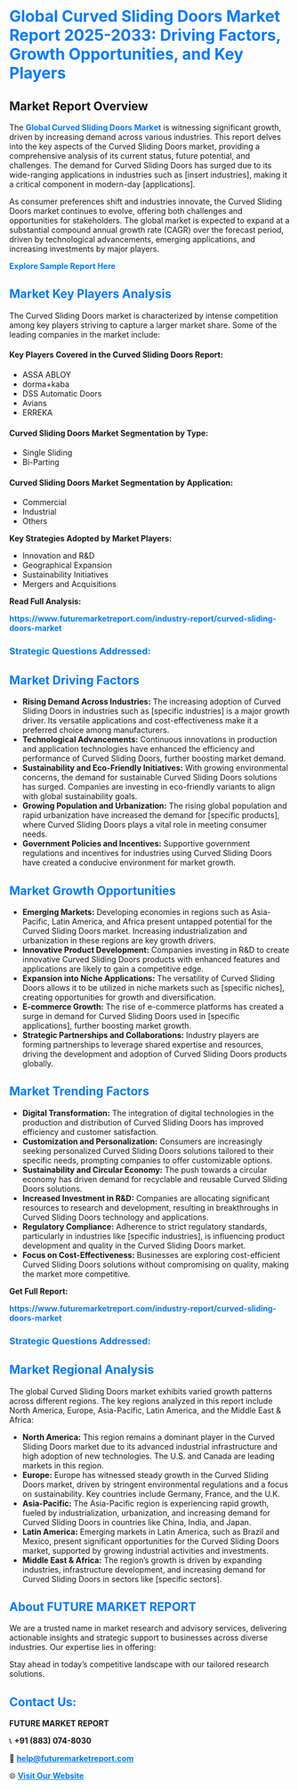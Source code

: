 <h1 style="color: #007BFF;">Global Curved Sliding Doors Market Report 2025-2033: Driving Factors, Growth Opportunities, and Key Players</h1>

<section id="overview">
<h2>Market Report Overview</h2>
<p>The <a href="https://www.futuremarketreport.com/industry-report/curved-sliding-doors-market" style="color: #007BFF; text-decoration: none;"><strong>Global Curved Sliding Doors Market</strong></a> is witnessing significant growth, driven by increasing demand across various industries. This report delves into the key aspects of the Curved Sliding Doors market, providing a comprehensive analysis of its current status, future potential, and challenges. The demand for Curved Sliding Doors has surged due to its wide-ranging applications in industries such as [insert industries], making it a critical component in modern-day [applications].</p>
<p>As consumer preferences shift and industries innovate, the Curved Sliding Doors market continues to evolve, offering both challenges and opportunities for stakeholders. The global market is expected to expand at a substantial compound annual growth rate (CAGR) over the forecast period, driven by technological advancements, emerging applications, and increasing investments by major players.</p>
</section>

<section id="overview">
<p><a href="https://www.futuremarketreport.com/request-sample/reportId=88045" style="color: #007BFF; text-decoration: none;"><strong>Explore Sample Report Here</strong></a></p>
</section>

<section id="key-players">
<h2 style="color: #007BFF;">Market Key Players Analysis</h2>
<p>The Curved Sliding Doors market is characterized by intense competition among key players striving to capture a larger market share. Some of the leading companies in the market include:</p>
<h4>Key Players Covered in the Curved Sliding Doors Report:</h4>
<ul><li>ASSA ABLOY</li><li>dorma+kaba</li><li>DSS Automatic Doors</li><li>Avians</li><li>ERREKA</li></ul>
<h4>Curved Sliding Doors Market Segmentation by Type:</h4>
<ul><li>Single Sliding</li><li>Bi-Parting</li></ul>

<h4>Curved Sliding Doors Market Segmentation by Application:</h4>
<ul><li>Commercial</li><li>Industrial</li><li>Others</li></ul>
<p><strong>Key Strategies Adopted by Market Players:</strong></p>
<ul>
<li>Innovation and R&D</li>
<li>Geographical Expansion</li>
<li>Sustainability Initiatives</li>
<li>Mergers and Acquisitions</li>
</ul>
</section>

<section>
<p><strong>Read Full Analysis: </strong></p><a href="https://www.futuremarketreport.com/industry-report/curved-sliding-doors-market" style="color: #007BFF; text-decoration: none;"><strong>https://www.futuremarketreport.com/industry-report/curved-sliding-doors-market</strong></a>
<h3 style="color: #007BFF;">Strategic Questions Addressed:</h3>
</section>

<section id="driving-factors">
<h2 style="color: #007BFF;">Market Driving Factors</h2>
<ul>
<li><strong>Rising Demand Across Industries:</strong> The increasing adoption of Curved Sliding Doors in industries such as [specific industries] is a major growth driver. Its versatile applications and cost-effectiveness make it a preferred choice among manufacturers.</li>
<li><strong>Technological Advancements:</strong> Continuous innovations in production and application technologies have enhanced the efficiency and performance of Curved Sliding Doors, further boosting market demand.</li>
<li><strong>Sustainability and Eco-Friendly Initiatives:</strong> With growing environmental concerns, the demand for sustainable Curved Sliding Doors solutions has surged. Companies are investing in eco-friendly variants to align with global sustainability goals.</li>
<li><strong>Growing Population and Urbanization:</strong> The rising global population and rapid urbanization have increased the demand for [specific products], where Curved Sliding Doors plays a vital role in meeting consumer needs.</li>
<li><strong>Government Policies and Incentives:</strong> Supportive government regulations and incentives for industries using Curved Sliding Doors have created a conducive environment for market growth.</li>
</ul>
</section>

<section id="growth-opportunities">
<h2 style="color: #007BFF;">Market Growth Opportunities</h2>
<ul>
<li><strong>Emerging Markets:</strong> Developing economies in regions such as Asia-Pacific, Latin America, and Africa present untapped potential for the Curved Sliding Doors market. Increasing industrialization and urbanization in these regions are key growth drivers.</li>
<li><strong>Innovative Product Development:</strong> Companies investing in R&D to create innovative Curved Sliding Doors products with enhanced features and applications are likely to gain a competitive edge.</li>
<li><strong>Expansion into Niche Applications:</strong> The versatility of Curved Sliding Doors allows it to be utilized in niche markets such as [specific niches], creating opportunities for growth and diversification.</li>
<li><strong>E-commerce Growth:</strong> The rise of e-commerce platforms has created a surge in demand for Curved Sliding Doors used in [specific applications], further boosting market growth.</li>
<li><strong>Strategic Partnerships and Collaborations:</strong> Industry players are forming partnerships to leverage shared expertise and resources, driving the development and adoption of Curved Sliding Doors products globally.</li>
</ul>
</section>

<section id="trending-factors">
<h2 style="color: #007BFF;">Market Trending Factors</h2>
<ul>
<li><strong>Digital Transformation:</strong> The integration of digital technologies in the production and distribution of Curved Sliding Doors has improved efficiency and customer satisfaction.</li>
<li><strong>Customization and Personalization:</strong> Consumers are increasingly seeking personalized Curved Sliding Doors solutions tailored to their specific needs, prompting companies to offer customizable options.</li>
<li><strong>Sustainability and Circular Economy:</strong> The push towards a circular economy has driven demand for recyclable and reusable Curved Sliding Doors solutions.</li>
<li><strong>Increased Investment in R&D:</strong> Companies are allocating significant resources to research and development, resulting in breakthroughs in Curved Sliding Doors technology and applications.</li>
<li><strong>Regulatory Compliance:</strong> Adherence to strict regulatory standards, particularly in industries like [specific industries], is influencing product development and quality in the Curved Sliding Doors market.</li>
<li><strong>Focus on Cost-Effectiveness:</strong> Businesses are exploring cost-efficient Curved Sliding Doors solutions without compromising on quality, making the market more competitive.</li>
</ul>
</section>

<section>
<p><strong>Get Full Report: </strong></p><a href="https://www.futuremarketreport.com/industry-report/curved-sliding-doors-market" style="color: #007BFF; text-decoration: none;"><strong>https://www.futuremarketreport.com/industry-report/curved-sliding-doors-market</strong></a>
<h3 style="color: #007BFF;">Strategic Questions Addressed:</h3>
</section>


<section id="regional-analysis">
<h2 style="color: #007BFF;">Market Regional Analysis</h2>
<p>The global Curved Sliding Doors market exhibits varied growth patterns across different regions. The key regions analyzed in this report include North America, Europe, Asia-Pacific, Latin America, and the Middle East & Africa:</p>
<ul>
<li><strong>North America:</strong> This region remains a dominant player in the Curved Sliding Doors market due to its advanced industrial infrastructure and high adoption of new technologies. The U.S. and Canada are leading markets in this region.</li>
<li><strong>Europe:</strong> Europe has witnessed steady growth in the Curved Sliding Doors market, driven by stringent environmental regulations and a focus on sustainability. Key countries include Germany, France, and the U.K.</li>
<li><strong>Asia-Pacific:</strong> The Asia-Pacific region is experiencing rapid growth, fueled by industrialization, urbanization, and increasing demand for Curved Sliding Doors in countries like China, India, and Japan.</li>
<li><strong>Latin America:</strong> Emerging markets in Latin America, such as Brazil and Mexico, present significant opportunities for the Curved Sliding Doors market, supported by growing industrial activities and investments.</li>
<li><strong>Middle East & Africa:</strong> The region’s growth is driven by expanding industries, infrastructure development, and increasing demand for Curved Sliding Doors in sectors like [specific sectors].</li>
</ul>
</section>

<footer>
<h2 style="color: #007BFF;">About FUTURE MARKET REPORT</h2>
<p>We are a trusted name in market research and advisory services, delivering actionable insights and strategic support to businesses across diverse industries. Our expertise lies in offering:</p>

<p>Stay ahead in today’s competitive landscape with our tailored research solutions.</p>

<h2 style="color: #007BFF;">Contact Us:</h2>
<p><strong>FUTURE MARKET REPORT</strong></p>
<p>📞 <strong>+91 (883) 074-8030</strong></p>
<p>📧 <strong><a href="mailto:help@futuremarketreport.com" style="color: #007BFF;">help@futuremarketreport.com</a></strong></p>
<p>🌐 <strong><a href="https://www.futuremarketreport.com/" style="color: #007BFF;">Visit Our Website</a></strong></p>
</footer>